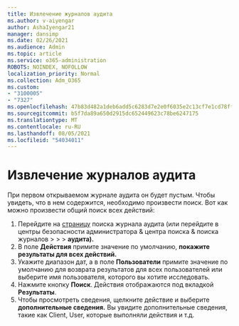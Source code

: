 ```yaml
---
title: Извлечение журналов аудита
ms.author: v-aiyengar
author: AshaIyengar21
manager: dansimp
ms.date: 02/26/2021
ms.audience: Admin
ms.topic: article
ms.service: o365-administration
ROBOTS: NOINDEX, NOFOLLOW
localization_priority: Normal
ms.collection: Adm_O365
ms.custom:
- "3100005"
- "7327"
ms.openlocfilehash: 47b83d482a1deb6add5c6283d7e2e0f6035e2c13cf7e1cd78ffc4ff7c9ffc85b
ms.sourcegitcommit: b5f7da89a650d2915dc652449623c78be6247175
ms.translationtype: MT
ms.contentlocale: ru-RU
ms.lasthandoff: 08/05/2021
ms.locfileid: "54034011"
---
```

# <a name="retrieve-the-audit-logs"></a>Извлечение журналов аудита

При первом открываемом журнале аудита он будет пустым. Чтобы увидеть, что в нем содержится, необходимо произвести поиск. Вот как можно произвести общий поиск всех действий:

1. Перейдите на [страницу](https://protection.office.com/#/unifiedauditlog) поиска журнала аудита (или перейдите в центры безопасности администратора & центра поиска & поиска журналов  >    >    >  **аудита).**
1. В поле **Действия** примите значение по умолчанию, **покажите результаты для всех действий.**
1. Укажите диапазон дат, а в поле **Пользователи** примите значение по умолчанию для возврата результатов для всех пользователей или выберите имя пользователя, которого вы хотите исследовать.
1. Нажмите кнопку **Поиск**. Действия отображаются под вкладкой **Результаты**.
1. Чтобы просмотреть сведения, щелкните действие и выберите **дополнительные сведения.** Вы увидите дополнительные сведения, такие как Client, User, которые выполняли действия и т.д.
